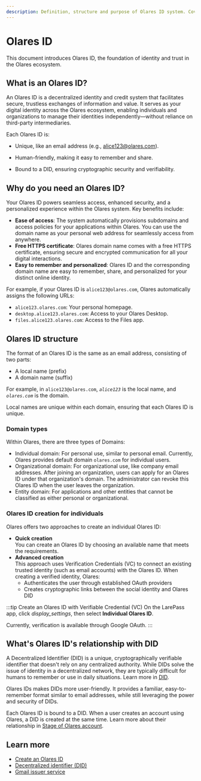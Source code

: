 ```yaml
---
description: Definition, structure and purpose of Olares ID system. Covers personal ID types, domain categories and relationship principles with decentralized identifiers (DID).
---
```

# Olares ID

This document introduces Olares ID, the foundation of identity and trust in the Olares ecosystem.

## What is an Olares ID?

An Olares ID is a decentralized identity and credit system that facilitates secure, trustless exchanges of information and value. It serves as your digital identity across the Olares ecosystem, enabling individuals and organizations to manage their identities independently—without reliance on third-party intermediaries.

Each Olares ID is:

- Unique, like an email address (e.g., alice123@olares.com).

- Human-friendly, making it easy to remember and share.

- Bound to a DID, ensuring cryptographic security and verifiability.
 
## Why do you need an Olares ID?

Your Olares ID powers seamless access, enhanced security, and a personalized experience within the Olares system. Key benefits include:

* **Ease of access**: The system automatically provisions subdomains and access policies for your applications within Olares. You can use the domain name as your personal web address for seamlessly access from anywhere.
* **Free HTTPS certificate**: Olares domain name comes with a free HTTPS certificate, ensuring secure and encrypted communication for all your digital interactions.
* **Easy to remember and personalized**: Olares ID and the corresponding domain name are easy to remember, share, and personalized for your distinct online identity.

For example, if your Olares ID is `alice123@olares.com`, Olares automatically assigns the following URLs:
- `alice123.olares.com`: Your personal homepage.
- `desktop.alice123.olares.com`: Access to your Olares Desktop.
- `files.alice123.olares.com`: Access to the Files app.

## Olares ID structure
The format of an Olares ID is the same as an email address, consisting of two parts:
- A local name (prefix) 
- A domain name (suffix)

For example, in `alice123@olares.com`, *`alice123`* is the local name, and *`olares.com`* is the domain.

Local names are unique within each domain, ensuring that each Olares ID is unique.

### Domain types
Within Olares, there are three types of Domains:

* Individual domain: For personal use, similar to personal email. Currently, Olares provides default domain `olares.com` for individual users.
* Organizational domain: For organizational use, like company email addresses. After joining an organization, users can apply for an Olares ID under that organization's domain. The administrator can revoke this Olares ID when the user leaves the organization.
* Entity domain: For applications and other entities that cannot be classified as either personal or organizational.

### Olares ID creation for individuals
Olares offers two approaches to create an individual Olares ID:
- **Quick creation**<br>You can create an Olares ID by choosing an available name that meets the requirements.
- **Advanced creation**<br>
This approach uses Verification Credentials (VC) to connect an existing trusted identity (such as email accounts) with the Olares ID. 
When creating a verified identity, Olares:
   * Authenticates the user through established OAuth providers
   * Creates cryptographic links between the social identity and Olares DID

:::tip Create an Olares ID with Verifiable Credential (VC)
On the LarePass app, click <i class="material-symbols-outlined">display_settings</i>, then select **Individual Olares ID**. 

Currently, verification is available through Google OAuth.
:::

## What's Olares ID's relationship with DID
A Decentralized Identifier (DID) is a unique, cryptographically verifiable identifier that doesn't rely on any centralized authority. While DIDs solve the issue of identity in a decentralized network, they are typically difficult for humans to remember or use in daily situations. Learn more in [DID](did.md).

Olares IDs makes DIDs more user-friendly. It provides a familiar, easy-to-remember format similar to email addresses, while still leveraging the power and security of DIDs.

Each Olares ID is bound to a DID. When a user creates an account using Olares, a DID is created at the same time. Learn more about their relationship in [Stage of Olares account](./account#understand-the-stage-of-account).

## Learn more

* [Create an Olares ID](../get-started/create-olares-id)
* [Decentralized identifier (DID)](did.md)
* [Gmail issuer service](/developer/contribute/olares-id/verifiable-credential/olares.md#gmail-issuer-service)
